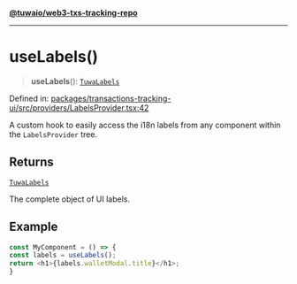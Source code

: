 [**@tuwaio/web3-txs-tracking-repo**](../../../../README.md)

***

# useLabels()

> **useLabels**(): [`TuwaLabels`](../../type-aliases/TuwaLabels.md)

Defined in: [packages/transactions-tracking-ui/src/providers/LabelsProvider.tsx:42](https://github.com/TuwaIO/web3-transactions-tracking/blob/e8fc17df1e7aa9c38ef9c156281f0501e50bc7fd/packages/transactions-tracking-ui/src/providers/LabelsProvider.tsx#L42)

A custom hook to easily access the i18n labels from any component
within the `LabelsProvider` tree.

## Returns

[`TuwaLabels`](../../type-aliases/TuwaLabels.md)

The complete object of UI labels.

## Example

```ts
const MyComponent = () => {
const labels = useLabels();
return <h1>{labels.walletModal.title}</h1>;
}
```
